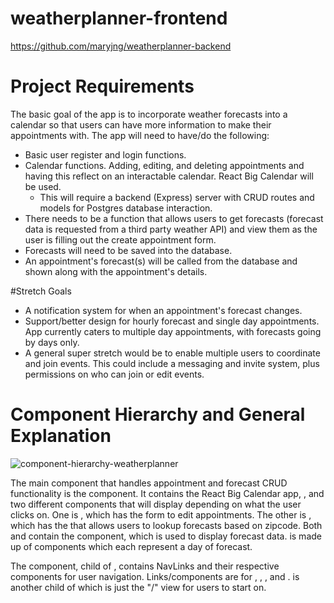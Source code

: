 # weatherplanner-frontend

https://github.com/maryjng/weatherplanner-backend

# Project Requirements
The basic goal of the app is to incorporate weather forecasts into a calendar so that users can have more information to make their appointments with. The app will need to have/do the following:
- Basic user register and login functions. 
- Calendar functions. Adding, editing, and deleting appointments and having this reflect on an interactable calendar. React Big Calendar will be used.
  - This will require a backend (Express) server with CRUD routes and models for Postgres database interaction.
- There needs to be a function that allows users to get forecasts (forecast data is requested from a third party weather API) and view them as the user is filling out the create appointment form.
- Forecasts will need to be saved into the database.
- An appointment's forecast(s) will be called from the database and shown along with the appointment's details.

#Stretch Goals
- A notification system for when an appointment's forecast changes.
- Support/better design for hourly forecast and single day appointments. App currently caters to multiple day appointments, with forecasts going by days only.
- A general super stretch would be to enable multiple users to coordinate and join events. This could include a messaging and invite system, plus permissions on who can join or edit events.


# Component Hierarchy and General Explanation

![component-hierarchy-weatherplanner](https://user-images.githubusercontent.com/68235230/200212497-5b42f558-3263-4b12-8b7b-57a22a336730.png)

The main component that handles appointment and forecast CRUD functionality is the <HomeCalendar /> component. It contains the React Big Calendar app, <Calendar />, and two different components that will display depending on what the user clicks on. One is <ViewEditAppt />, which has the form to edit appointments. The other is <NewApptCalendar />, which has the <ZipcodeForm /> that allows users to lookup forecasts based on zipcode. Both <ViewEditAppt /> and <NewApptCalendar /> contain the <ForecastCalendar /> component, which is used to display forecast data. <ForecastCalendar /> is made up of <ForecastDay /> components which each represent a day of forecast.

The <CalNavbar /> component, child of <App />, contains NavLinks and their respective components for user navigation. Links/components are for <Login />, <Profile />, <Logout />, and <Register />. <Home /> is another child of <App /> which is just the "/" view for users to start on.
